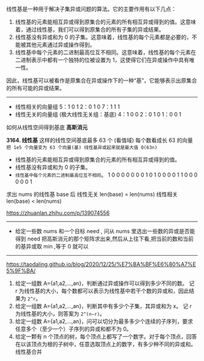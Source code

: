 线性基是一种用于解决子集异或问题的算法。它的主要作用有以下几点：

1. 线性基的元素能相互异或得到原集合的元素的所有相互异或得到的值。这意味着，通过线性基，我们可以得到原集合的所有子集的异或结果。
2. 线性基没有异或和为 0 的子集。这意味着，线性基的每个元素都是必要的，不能被其他元素通过异或操作得到。
3. 线性基中每个元素的二进制最高位互不相同。这意味着，线性基的每个元素在二进制表示中都有一个独特的位被设置为 1，这使得它们在异或操作中具有唯一性。

因此，线性基可以被看作是原集合在异或操作下的一种“基”，它能够表示出原集合的所有可能的异或结果。

---

- 线性相关的向量组
  5：1 0 1
  2：0 1 0
  7：1 1 1
- 线性无关的向量组 (极大线性无关组：基底)
  4：1 0 0
  2：0 1 0
  1：0 0 1

如何从线性空间得到基底
**高斯消元**

**3164. 线性基**
这样的线性空间基底最多 63 个 (看值域)
每个数看成长 63 的向量
`把 1e5 个向量变为 63 个向量(基) 线性基异或起来就是最大值 O(63n)`

- 线性基的元素能相互异或得到原集合的元素的所有相互异或得到的值。
- 线性基没有异或和为 0 的子集。
- `线性基中每个元素的二进制最高位互不相同`。
  1 0 0 0 0 0
  0 0 1 0 1 0
  0 0 0 1 1 0
  0 0 0 0 0 1

求出 nums 的线性基 base 后
线性无关 len(base) = len(nums)
线性相关 len(base) < len(nums)

https://zhuanlan.zhihu.com/p/139074556

---

- 给定一些数 nums 和一个目标 need , 问从 nums 里选出一些数的异或是否能得到 need
  把高斯消元的那个矩阵求出来,然后从上往下看,把当前的数和当前的基异或取 min ,等于 0 就可以

---

https://taodaling.github.io/blog/2020/12/25/%E7%BA%BF%E6%80%A7%E5%9F%BA/

1. 给定一组数 A={a1,a2,…,an}，判断通过异或操作可以得到多少不同的数。
   记 r 为线性基的大小，每个数都可以表示为线性基中若干个数的异或和，因此结果为 `2^r`。
2. 给定一组数 A={a1,a2,…,an}，判断其中有多少个子集，其异或和为 x。
   记 r 为线性基的大小，则答案为 `2^(n−r)`。
3. 给定一组数 A={a1,a2,…,an}，问可以切分为最多多少个连续的子序列，要求任意多个（至少一个）子序列的异或和都不为 0。
4. 给定一颗有 n 个顶点的树，每个顶点上都写了一个数字。对于每个顶点，回答在以该顶点为根的子树中，任意选取顶点上的数字，有多少种不同的异或和。
   线性基合并
